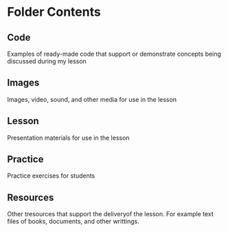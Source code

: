 # Folder Contents

## Code
Examples of ready-made code that support or demonstrate concepts being discussed during my lesson


## Images
Images, video, sound, and other media for use in the lesson


## Lesson
Presentation materials for use in the lesson


## Practice
Practice exercises for students



## Resources
Other tresources that support the deliveryof the lesson.
For example text files of books, documents, and other writtings.

